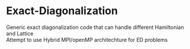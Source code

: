 # Exact-Diagonalization
Generic exact diagonalization code that can handle different Hamiltonian and Lattice  
Attempt to use Hybrid MPI/openMP architechture for ED problems
